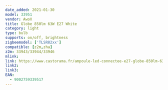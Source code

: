 ```yaml
---
date_added: 2021-01-30
model: 33951
vendor: AwoX
title: Globe 850lm 63W E27 White
category: light
type: bulb
supports: on/off, brightness
zigbeemodel: ['TLSR82xx']
compatible: [z2m,zha]
z2m: 33943/33944/33946
mlink: 
link: https://www.castorama.fr/ampoule-led-connectee-e27-globe-850lm-63w-blanc-chaud-awox/9002759339517_CAFR.prd
link2: 
link3: 
EAN: 
  - 9002759339517
---
```

